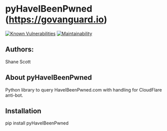 pyHaveIBeenPwned (https://govanguard.io)
==

[![Known Vulnerabilities](https://snyk.io/test/github/GoVanguard/wifi-pickle/badge.svg?targetFile=requirements.txt)](https://snyk.io/test/github/GoVanguard/wifi-pickle?targetFile=requirements.txt)
[![Maintainability](https://api.codeclimate.com/v1/badges/bd227c3a2239321eec05/maintainability)](https://codeclimate.com/github/GoVanguard/pyHaveIBeenPwned/maintainability)

## Authors:
Shane Scott

## About pyHaveIBeenPwned
Python library to query HaveIBeenPwned.com with handling for CloudFlare anti-bot.

## Installation
pip install pyHaveIBeenPwned

